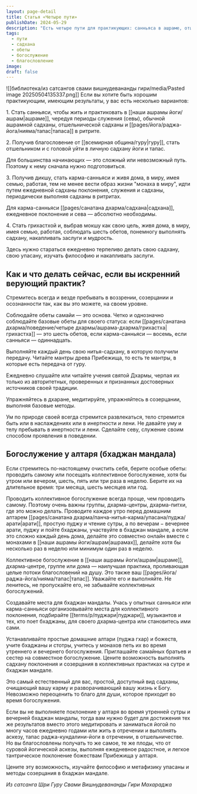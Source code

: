 ```yaml
---
layout: page-detail
title: Статья «Четыре пути»
publishDate: 2024-05-29
description: "Есть четыре пути для практикующих: санньяса в ашраме, отшельничество, карма-санньяса в миру и путь грихастхи с целью мокши. Всем важно соблюдать обеты, ежедневно выполнять садхану, слушать учения и избегать лени. Особое значение имеет коллективное богослужение у алтаря (бхаджан мандала), которое очищает карму и приносит благословения, заменяя суровые аскезы радостной практикой поклонения."
tags:
  - пути
  - садхана
  - обеты
  - богослужение
  - благословление
image: 
draft: false
---
```

![[библиотека/из сатсангов свами вишнудевананды гири/media/Pasted image 20250504135337.png]]
 Если вы хотите быть хорошим практикующим, имеющим результаты, у вас есть несколько вариантов:

 1\. Стать санньяси, чтобы жить и практиковать в [[наши ашрамы йоги/ашрам|ашраме]], чередуя периоды служения (севы), обычной ашрамной садханы, отшельнической садханы и [[pages/йога/раджа-йога/нияма/тапас|тапаса]] в ритрите.

 2\. Получив благословение от [[всемирная община/гуру|гуру]], стать отшельником и с головой уйти в личную садхану йоги и тапас.

 Для большинства начинающих — это сложный или невозможный путь. Поэтому к нему сначала нужно подготовиться.

 3\. Получив дикшу, стать карма-санньяси и живя дома, в миру, имея семью, работая, тем не менее вести образ жизни "монаха в миру", идти путем ежедневной садханы поклонения, служения и садханы, периодически выполняя садханы в ритритах.

 Для карма-санньяси [[pages/санатана дхарма/садхана|садхана]], ежедневное поклонение и сева — абсолютно необходимы.

 4\. Стать грихастхой и, выбрав мокшу как свою цель, живя дома, в миру, имея семью, работая, соблюдать шесть обетов, понемногу выполнять садхану, накапливать заслуги и мудрость.

 Здесь нужно стараться ежедневно терпеливо делать свою садхану, свою упасану, изучать философию и накапливать заслуги.

## Как и что делать сейчас, если вы искренний верующий практик? 

 Стремитесь всегда и везде пребывать в воззрении, созерцании и осознанности так, как вы это можете, на своем уровне.

 Соблюдайте обеты самайи — это основа. Четко и однозначно соблюдайте базовые обеты для своего статуса: если [[pages/санатана дхарма/поведение/четыре дхармы/ашрама-дхарма/грихастха|грихастха]] — это шесть обетов, если карма-санньяси — восемь, если санньяси — одиннадцать.

 Выполняйте каждый день свою нитья-садхану, в которую получили передачу. Читайте мантры древа Прибежища, то есть те мантры, в которые есть передача от гуру.

 Ежедневно слушайте или читайте учения святой Дхармы, черпая их только из авторитетных, проверенных и признанных достоверных источников своей традиции.

 Упражняйтесь в дхаране, медитируйте, упражняйтесь в созерцании, выполняя базовые методы.

 Ум по природе своей всегда стремится развлекаться, тело стремится быть или в наслаждениях или в инертности и лени. Не давайте уму и телу пребывать в инертности и лени. Сделайте севу, служение своим способом проявления в поведении.

## Богослужение у алтаря (бхаджан мандала) 

 Если стремитесь по-настоящему очистить себя, берите особые обеты: проводить самому или посещать коллективное богослужение, хотя бы утром или вечером, шесть, пять или три раза в неделю. Берите их на длительное время: три месяца, шесть месяцев или год.

 Проводить коллективное богослужение всегда проще, чем проводить самому. Поэтому очень важны группы, дхарма-центры, дхарма-питхи, где это можно делать. Проводите каждое утро перед домашним алтарем [[pages/санатана дхарма/панча-нитья-карма/упасана/пуджа/арати|арати]], простую пуджу и чтение сутры, а по вечерам − вечернее арати, пуджу и пойте бхаджаны, участвуйте в бхаджан мандале, а если это сложно каждый день дома, делайте это совместно онлайн вместе с монахами в [[наши ашрамы йоги/ашрам|ашрамах]], делайте хотя бы несколько раз в неделю или минимум один раз в неделю.

 Коллективное богослужение в [[наши ашрамы йоги/ашрам|ашраме]], дхарма-центре, группе или дома — наилучшая практика, проливающая целые потоки благословений на душу. Это также ваш [[pages/йога/раджа-йога/нияма/тапас|тапас]]. Уважайте его и выполняйте. Не ленитесь, не пропускайте его, не забывайте коллективных богослужений.

 Создавайте места для бхаджан мандалы. Учась у опытных санньяси или карма-санньяси организовывайте места для коллективного поклонения, подбирайте [[terms/p/пуджари|пуджари]], музыкантов и тех, кто поет бхаджаны, для своего дхарма-центра или становитесь ими сами.

 Устанавливайте простые домашние алтари (пуджа гхар) и божеств, учите бхаджаны и стотры, учитесь у монахов петь их во время утреннего и вечернего богослужения. Приглашайте самайных братьев и сестер на совместное богослужение. Цените возможность выполнять садхану поклонения и созерцания в коллективных практиках на сутре и бхаджан мандале.

 Это самый естественный для вас, простой, доступный вид садханы, очищающий вашу карму и разворачивающий вашу жизнь к Богу. Невозможно переоценить то благо для души, которое приходит во время богослужения.

 Если вы не выполняете поклонение у алтаря во время утренней сутры и вечерней бхаджан мандалы, тогда вам нужно будет для достижения тех же результатов вместо этого медитировать и заниматься йогой по многу часов ежедневно годами или жить в отречении и выполнять аскезу, тапас раджа-кундалини-йоги в отречении, в отшельничестве. Но вы благословлены получать то же самое, те же плоды, что от суровой йогической аскезы, выполняя ежедневное радостное, и легкое тантрическое поклонение божествам Прибежища у алтаря.

 Цените эту возможность, изучайте философию и метафизику упасаны и методы созерцания в бхаджан мандале.

*Из сатсанга Шри Гуру Свами Вишнудевананды Гири Махараджа*